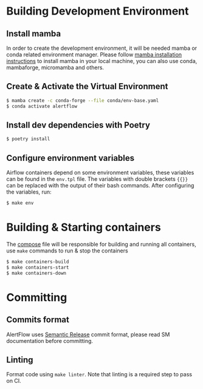 # Building Development Environment

## Install mamba
In order to create the development environment, it will be needed mamba or conda related environment manager. Please follow [mamba installation instructions](https://mamba.readthedocs.io/en/latest/installation.html) to
install mamba in your local machine, you can also use conda, mambaforge, micromamba and
others.

## Create & Activate the Virtual Environment
``` bash
$ mamba create -c conda-forge --file conda/env-base.yaml
$ conda activate alertflow
```

## Install dev dependencies with Poetry
``` bash
$ poetry install
```

## Configure environment variables
Airflow containers depend on some environment variables, these variables can be
found in the `env.tpl` file. The variables with double brackets `{{}}` can be replaced with the output of their bash commands. After configuring the variables, run:
``` bash
$ make env
```

# Building & Starting containers
The [compose](docker/compose.yaml) file will be responsible for building and running all containers, use `make` commands to run & stop the containers
``` bash
$ make containers-build
$ make containers-start
$ make containers-down
```

# Committing

## Commits format
AlertFlow uses [Semantic Release](https://github.com/semantic-release/semantic-release) commit format, please read SM documentation before committing.

## Linting
Format code using `make linter`. Note that linting is a required step to pass on CI.
